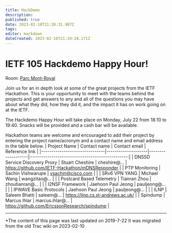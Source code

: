 ```yaml
---
title: HackDemo
description: 
published: true
date: 2023-02-10T21:20:31.987Z
tags: 
editor: markdown
dateCreated: 2023-02-10T21:20:28.171Z
---
```


# IETF 105 Hackdemo Happy Hour!
Room: [Parc Mont-Royal](https://datatracker.ietf.org/meeting/105/floor-plan?room=parc-mont-royal)

Join us for an in depth look at some of the great projects from the IETF Hackathon. This is your opportunity to meet with the teams behind the projects and get answers to any and all of the questions you may have about what they did, how they did it, and the impact it has on work going on at the IETF.

The Hackdemo Happy Hour will take place on Monday, July 22 from 18:10 to 19:40. Snacks will be provided and a cash bar will be available.

Hackathon teams are welcome and encouraged to add their project by entering the project name/acronym and a contact name and email address in the table below.
| Project Name                  | Contact name       | Contact email     |                  Reference link                 |
|-------------------------------|--------------------|-------------------|:-----------------------------------------------:|
| DNSSD Service Discovery Proxy | Stuart Cheshire    | cheshire@…        | https://github.com/IETF-Hackathon/mDNSResponder |
|         PTP Monitoring        | Sachin Vishwarupe  | vsachin@cisco.com |                                                 |
|         SRv6 VPN YANG         | Michael Wang       |    wangzitao@…    |                                                 |
|    Postcard Based Telemetry   | Tianran Zhou       |   zhoutianran@…   |                                                 |
|        I2NSF Framework        | Jaehoon Paul Jeong |    pauljeong@…    |                                                 |
|     IPWAVE Basic Protocols    | Jaehoon Paul Jeong |    pauljeong@…    |                                                 |
|              ILNP             | Saleem Bhatti      | saleem@…          | https://ilnp.cs.st-andrews.ac.uk/               |
|            Spindump           | Marcus Ihlar       | marcus.ihlar@…    | https://github.com/EricssonResearch/spindump    |
&nbsp;
&nbsp;
&nbsp;

---

*The content of this page was last updated on 2019-7-22 It was migrated from the old Trac wiki on 2023-02-10